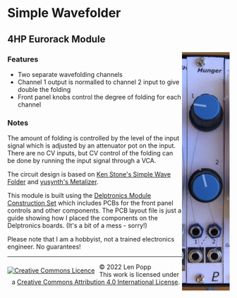 # Simple Wavefolder

## 4HP Eurorack Module

<img src="Wavefolder.jpg" style="float:right">

### Features
- Two separate wavefolding channels
- Channel 1 output is normalled to channel 2 input to give double the folding
- Front panel knobs control the degree of folding for each channel

### Notes
The amount of folding is controlled by the level of the input signal which is adjusted by an attenuator pot on the input. There are no CV inputs, but CV control of the folding can be done by running the input signal through a VCA.

The circuit design is based on [Ken Stone's Simple Wave Folder](http://www.synthpanel.com/modules/cgs52_folder.html) and [yusynth's Metalizer](http://yusynth.net/Modular/EN/METALIZER/).

This module is built using the [Delptronics Module Construction Set](https://delptronics.com/module-construction-set.php) which includes PCBs for the front panel controls and other components. The PCB layout file is just a guide showing how I placed the components on the Delptronics boards. (It's a bit of a mess - sorry!)

Please note that I am a hobbyist, not a trained electronics engineer. No guarantees!

<hr /><div><div style="float:left; padding-right:10px;"><a rel="license" href="http://creativecommons.org/licenses/by/4.0/"><img alt="Creative Commons Licence" style="border-width:0; padding-top:8px;" src="https://i.creativecommons.org/l/by/4.0/88x31.png" /></a></div><div style="padding-left:10px;">© 2022 Len Popp<br />This work is licensed under a <a rel="license" href="http://creativecommons.org/licenses/by/4.0/">Creative Commons Attribution 4.0 International License</a>.</div></div>